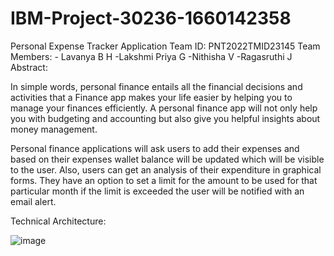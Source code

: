 # IBM-Project-30236-1660142358
Personal Expense Tracker Application
Team ID: PNT2022TMID23145
Team Members:
     - Lavanya B H
     -Lakshmi Priya G
     -Nithisha V
     -Ragasruthi J
Abstract:
    
In simple words, personal finance entails all the financial decisions and activities that a Finance app makes your life easier by helping you to manage your finances efficiently. A personal finance app will not only help you with budgeting and accounting but also give you helpful insights about money management.


Personal finance applications will ask users to add their expenses and based on their expenses wallet balance will be updated which will be visible to the user.  Also, users can get an analysis of their expenditure in graphical forms. They have an option to set a limit for the amount to be used for that particular month if the limit is exceeded the user will be notified with an email alert.


Technical Architecture:

 ![image](https://user-images.githubusercontent.com/96190133/201828133-f3735c22-f590-43f5-a886-ca363e6b4e6b.png)
 
 


   
